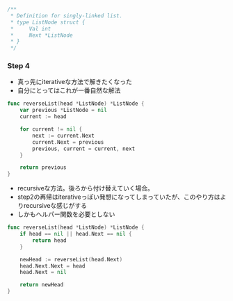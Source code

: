 ```Go
/**
 * Definition for singly-linked list.
 * type ListNode struct {
 *     Val int
 *     Next *ListNode
 * }
 */
```

### Step 4
- 真っ先にiterativeな方法で解きたくなった
- 自分にとってはこれが一番自然な解法

```Go
func reverseList(head *ListNode) *ListNode {
    var previous *ListNode = nil
    current := head

    for current != nil {
        next := current.Next
        current.Next = previous
        previous, current = current, next
    }

    return previous
}
```

- recursiveな方法。後ろから付け替えていく場合。
- step2の再帰はiterativeっぽい発想になってしまっていたが、このやり方はよりrecursiveな感じがする
- しかもヘルパー関数を必要としない

```Go
func reverseList(head *ListNode) *ListNode {
    if head == nil || head.Next == nil {
        return head
    }

    newHead := reverseList(head.Next)
    head.Next.Next = head
    head.Next = nil

    return newHead
}
```
